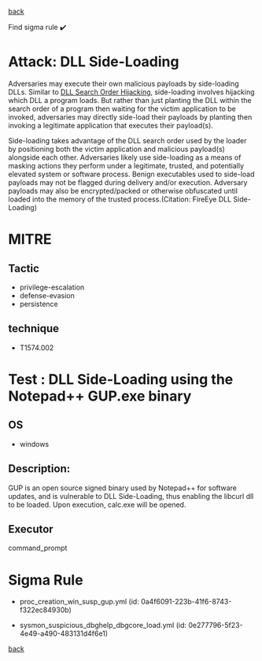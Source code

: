 
[back](../index.md)

Find sigma rule :heavy_check_mark: 

# Attack: DLL Side-Loading 

Adversaries may execute their own malicious payloads by side-loading DLLs. Similar to [DLL Search Order Hijacking](https://attack.mitre.org/techniques/T1574/001), side-loading involves hijacking which DLL a program loads. But rather than just planting the DLL within the search order of a program then waiting for the victim application to be invoked, adversaries may directly side-load their payloads by planting then invoking a legitimate application that executes their payload(s).

Side-loading takes advantage of the DLL search order used by the loader by positioning both the victim application and malicious payload(s) alongside each other. Adversaries likely use side-loading as a means of masking actions they perform under a legitimate, trusted, and potentially elevated system or software process. Benign executables used to side-load payloads may not be flagged during delivery and/or execution. Adversary payloads may also be encrypted/packed or otherwise obfuscated until loaded into the memory of the trusted process.(Citation: FireEye DLL Side-Loading)

# MITRE
## Tactic
  - privilege-escalation
  - defense-evasion
  - persistence


## technique
  - T1574.002


# Test : DLL Side-Loading using the Notepad++ GUP.exe binary
## OS
  - windows


## Description:
GUP is an open source signed binary used by Notepad++ for software updates, and is vulnerable to DLL Side-Loading, thus enabling the libcurl dll to be loaded.
Upon execution, calc.exe will be opened.


## Executor
command_prompt

# Sigma Rule
 - proc_creation_win_susp_gup.yml (id: 0a4f6091-223b-41f6-8743-f322ec84930b)

 - sysmon_suspicious_dbghelp_dbgcore_load.yml (id: 0e277796-5f23-4e49-a490-483131d4f6e1)



[back](../index.md)
